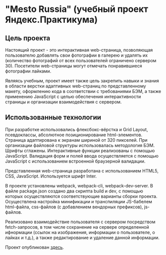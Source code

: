 # "Mesto Russia" (учебный проект Яндекс.Практикума)

## Цель проекта

Настоящий проект - это интерактивная web-страница, позволяющая пользователю добавлять свои фотографии
в галерею и удалять их (количество фотографий от всех пользователей ограничено сервером 30).
Посетители web-страницы могут отмечать понравившиеся фотографии лайками.

Являясь учебным, проект имеет также цель закрепить навыки и знания в области верстки
адаптивных web-страниц по представленному макету, оформлению кода в соответствии с требованиями
БЭМ, а также применению JavaScript с целью обеспечения интерактивности страницы и организации
взаимодействия с сервером.

## Использованные технологии

При разработке использовались флексбокс-вёрстка и Grid Layout, псевдоклассы, абсолютное
позиционирование html-элементов. Страница адаптирована к экранам шириной от 320 пикселей.
При организации файловой структуры использовалась методология БЭМ. Шрифты сглажены.
Интерактивные функции реализованы с помощью JavaScript. Валидация форм и полей ввода осуществляется
с помощью JavaScript с использованием встроенной браузерной валидации.

Представленная web-страница разработана с использованием HTML5, CSS, JavaScript. Используется шрифт Inter.

В проекте установлены webpack, webpack-cli, webpack-dev-server. В файле package.json создано два
скрипта build и dev, с помощью которых осуществляются соответствующие варианты сборки проекта.
Осуществлена настройка минификации и транспиляции JS-бабелем html-файла, css-файлов (с добавлением вендорных префиксов), js-файлов.

Реализовано взаимодействие пользователя с сервером посредством fetch-запросов, в том
числе сохранение на сервере определенной ифнормации (ссылок на изображения, информации о
пользователе, о лайках и т.д.), а также редактирование и удаление данной информации.

Проект опубликован [здесь](https://bobrikau.github.io/mesto-project/).

